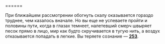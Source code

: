 ======

При ближайшем рассмотрении обогнуть скалу оказывается гораздо труднее, чем казалось вначале. Но вы еще не успеваете пройти и половины пути, когда в глазах темнеет, налетевший смерч швыряет песок прямо в лицо, мир как будто скручивается в тугую нить, а воздух отказывается попадать в легкие. Вы теряете сознание — [**253**](#n_253).

